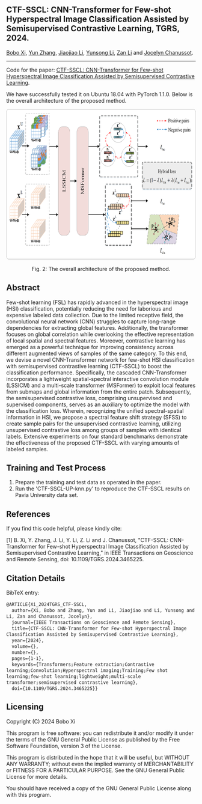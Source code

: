 ## CTF-SSCL: CNN-Transformer for Few-shot Hyperspectral Image Classification Assisted by Semisupervised Contrastive Learning, TGRS, 2024.
[Bobo Xi](https://scholar.google.com/citations?user=O4O-s4AAAAAJ&hl=zh-CN), [Yun Zhang](https://ieeexplore.ieee.org/author/37087032130), [Jiaojiao Li](https://scholar.google.com/citations?user=Ccu3-acAAAAJ&hl=zh-CN&oi=sra), [Yunsong Li](https://dblp.uni-trier.de/pid/87/5840.html),  [Zan Li](https://scholar.google.com/citations?user=FL3Mj4MAAAAJ&hl=zh-CN) and [Jocelyn Chanussot](https://jocelyn-chanussot.net/).
***
Code for the paper: [CTF-SSCL: CNN-Transformer for Few-shot Hyperspectral Image Classification Assisted by Semisupervised Contrastive Learning](https://ieeexplore.ieee.org/document/10684809).

We have successfully tested it on Ubuntu 18.04 with PyTorch 1.1.0. Below is the overall architecture of the proposed method. 

<div align=center><p float="center">
<img src="/Overall.png" height="400" width="800"/>
</p></div>
<div align=center>Fig. 2: The overall architecture of the proposed method.</div>  

## Abstract  

Few-shot learning (FSL) has rapidly advanced in the hyperspectral image (HSI) classification, potentially reducing the need for laborious and expensive labeled data collection. Due to the limited receptive field, the convolutional neural network (CNN) struggles to capture long-range dependencies for extracting global features. Additionally, the transformer focuses on global correlation while overlooking the effective representation of local spatial and spectral features. Moreover, contrastive learning has emerged as a powerful technique for improving consistency across different augmented views of samples of the same category.
To this end, we devise a novel CNN-Transformer network for few-shot HSI classification with semisupervised contrastive learning (CTF-SSCL) to boost the classification performance. Specifically, the cascaded CNN-Transformer incorporates a lightweight spatial-spectral interactive convolution module (LSSICM) and a multi-scale transformer (MSFormer) to exploit local features from submaps and global information from the entire patch. Subsequently, the semisupervised contrastive loss, comprising unsupervised and supervised components, serves as an auxiliary to optimize the model with the classification loss. Wherein, recognizing the unified spectral-spatial information in HSI, we propose a spectral feature shift strategy (SFSS) to create sample pairs for the unsupervised contrastive learning, utilizing unsupervised contrastive loss among groups of samples with identical labels. Extensive experiments on four standard benchmarks demonstrate the effectiveness of the proposed CTF-SSCL with varying amounts of labeled samples.

## Training and Test Process
1. Prepare the training and test data as operated in the paper.
2. Run the 'CTF-SSCL-UP-knn.py' to reproduce the CTF-SSCL results on Pavia University data set.

## References

If you find this code helpful, please kindly cite:

[1] B. Xi, Y. Zhang, J. Li, Y. Li, Z. Li and J. Chanussot, "CTF-SSCL: CNN-Transformer for Few-shot Hyperspectral Image Classification Assisted by Semisupervised Contrastive Learning," in IEEE Transactions on Geoscience and Remote Sensing, doi: 10.1109/TGRS.2024.3465225.

## Citation Details

BibTeX entry:
```
@ARTICLE{Xi_2024TGRS_CTF-SSCL,
  author={Xi, Bobo and Zhang, Yun and Li, Jiaojiao and Li, Yunsong and Li, Zan and Chanussot, Jocelyn},
  journal={IEEE Transactions on Geoscience and Remote Sensing}, 
  title={CTF-SSCL: CNN-Transformer for Few-shot Hyperspectral Image Classification Assisted by Semisupervised Contrastive Learning}, 
  year={2024},
  volume={},
  number={},
  pages={1-1},
  keywords={Transformers;Feature extraction;Contrastive learning;Convolution;Hyperspectral imaging;Training;Few shot learning;few-shot learning;lightweight;multi-scale transformer;semisupervised contrastive learning},
  doi={10.1109/TGRS.2024.3465225}}
```
 
Licensing
--
Copyright (C) 2024 Bobo Xi

This program is free software: you can redistribute it and/or modify it under the terms of the GNU General Public License as published by the Free Software Foundation, version 3 of the License.

This program is distributed in the hope that it will be useful, but WITHOUT ANY WARRANTY; without even the implied warranty of MERCHANTABILITY or FITNESS FOR A PARTICULAR PURPOSE. See the GNU General Public License for more details.

You should have received a copy of the GNU General Public License along with this program.

